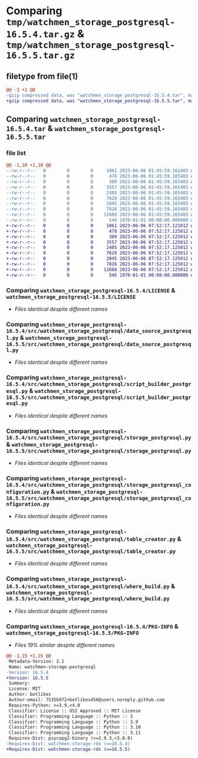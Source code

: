 # Comparing `tmp/watchmen_storage_postgresql-16.5.4.tar.gz` & `tmp/watchmen_storage_postgresql-16.5.5.tar.gz`

## filetype from file(1)

```diff
@@ -1 +1 @@
-gzip compressed data, was "watchmen_storage_postgresql-16.5.4.tar", max compression
+gzip compressed data, was "watchmen_storage_postgresql-16.5.5.tar", max compression
```

## Comparing `watchmen_storage_postgresql-16.5.4.tar` & `watchmen_storage_postgresql-16.5.5.tar`

### file list

```diff
@@ -1,10 +1,10 @@
--rw-r--r--   0        0        0     1061 2023-06-06 01:45:59.161403 watchmen_storage_postgresql-16.5.4/LICENSE
--rw-r--r--   0        0        0      478 2023-06-06 01:45:59.165403 watchmen_storage_postgresql-16.5.4/pyproject.toml
--rw-r--r--   0        0        0      309 2023-06-06 01:45:59.165403 watchmen_storage_postgresql-16.5.4/src/watchmen_storage_postgresql/__init__.py
--rw-r--r--   0        0        0     3557 2023-06-06 01:45:59.165403 watchmen_storage_postgresql-16.5.4/src/watchmen_storage_postgresql/data_source_postgresql.py
--rw-r--r--   0        0        0     2485 2023-06-06 01:45:59.165403 watchmen_storage_postgresql-16.5.4/src/watchmen_storage_postgresql/script_builder_postgresql.py
--rw-r--r--   0        0        0     7620 2023-06-06 01:45:59.165403 watchmen_storage_postgresql-16.5.4/src/watchmen_storage_postgresql/storage_postgresql.py
--rw-r--r--   0        0        0     2045 2023-06-06 01:45:59.165403 watchmen_storage_postgresql-16.5.4/src/watchmen_storage_postgresql/storage_postgresql_configuration.py
--rw-r--r--   0        0        0     7816 2023-06-06 01:45:59.165403 watchmen_storage_postgresql-16.5.4/src/watchmen_storage_postgresql/table_creator.py
--rw-r--r--   0        0        0    12688 2023-06-06 01:45:59.165403 watchmen_storage_postgresql-16.5.4/src/watchmen_storage_postgresql/where_build.py
--rw-r--r--   0        0        0      546 1970-01-01 00:00:00.000000 watchmen_storage_postgresql-16.5.4/PKG-INFO
+-rw-r--r--   0        0        0     1061 2023-06-06 07:52:17.121012 watchmen_storage_postgresql-16.5.5/LICENSE
+-rw-r--r--   0        0        0      478 2023-06-06 07:52:17.125012 watchmen_storage_postgresql-16.5.5/pyproject.toml
+-rw-r--r--   0        0        0      309 2023-06-06 07:52:17.125012 watchmen_storage_postgresql-16.5.5/src/watchmen_storage_postgresql/__init__.py
+-rw-r--r--   0        0        0     3557 2023-06-06 07:52:17.125012 watchmen_storage_postgresql-16.5.5/src/watchmen_storage_postgresql/data_source_postgresql.py
+-rw-r--r--   0        0        0     2485 2023-06-06 07:52:17.125012 watchmen_storage_postgresql-16.5.5/src/watchmen_storage_postgresql/script_builder_postgresql.py
+-rw-r--r--   0        0        0     7620 2023-06-06 07:52:17.125012 watchmen_storage_postgresql-16.5.5/src/watchmen_storage_postgresql/storage_postgresql.py
+-rw-r--r--   0        0        0     2045 2023-06-06 07:52:17.125012 watchmen_storage_postgresql-16.5.5/src/watchmen_storage_postgresql/storage_postgresql_configuration.py
+-rw-r--r--   0        0        0     7816 2023-06-06 07:52:17.125012 watchmen_storage_postgresql-16.5.5/src/watchmen_storage_postgresql/table_creator.py
+-rw-r--r--   0        0        0    12688 2023-06-06 07:52:17.125012 watchmen_storage_postgresql-16.5.5/src/watchmen_storage_postgresql/where_build.py
+-rw-r--r--   0        0        0      546 1970-01-01 00:00:00.000000 watchmen_storage_postgresql-16.5.5/PKG-INFO
```

### Comparing `watchmen_storage_postgresql-16.5.4/LICENSE` & `watchmen_storage_postgresql-16.5.5/LICENSE`

 * *Files identical despite different names*

### Comparing `watchmen_storage_postgresql-16.5.4/src/watchmen_storage_postgresql/data_source_postgresql.py` & `watchmen_storage_postgresql-16.5.5/src/watchmen_storage_postgresql/data_source_postgresql.py`

 * *Files identical despite different names*

### Comparing `watchmen_storage_postgresql-16.5.4/src/watchmen_storage_postgresql/script_builder_postgresql.py` & `watchmen_storage_postgresql-16.5.5/src/watchmen_storage_postgresql/script_builder_postgresql.py`

 * *Files identical despite different names*

### Comparing `watchmen_storage_postgresql-16.5.4/src/watchmen_storage_postgresql/storage_postgresql.py` & `watchmen_storage_postgresql-16.5.5/src/watchmen_storage_postgresql/storage_postgresql.py`

 * *Files identical despite different names*

### Comparing `watchmen_storage_postgresql-16.5.4/src/watchmen_storage_postgresql/storage_postgresql_configuration.py` & `watchmen_storage_postgresql-16.5.5/src/watchmen_storage_postgresql/storage_postgresql_configuration.py`

 * *Files identical despite different names*

### Comparing `watchmen_storage_postgresql-16.5.4/src/watchmen_storage_postgresql/table_creator.py` & `watchmen_storage_postgresql-16.5.5/src/watchmen_storage_postgresql/table_creator.py`

 * *Files identical despite different names*

### Comparing `watchmen_storage_postgresql-16.5.4/src/watchmen_storage_postgresql/where_build.py` & `watchmen_storage_postgresql-16.5.5/src/watchmen_storage_postgresql/where_build.py`

 * *Files identical despite different names*

### Comparing `watchmen_storage_postgresql-16.5.4/PKG-INFO` & `watchmen_storage_postgresql-16.5.5/PKG-INFO`

 * *Files 19% similar despite different names*

```diff
@@ -1,15 +1,15 @@
 Metadata-Version: 2.1
 Name: watchmen-storage-postgresql
-Version: 16.5.4
+Version: 16.5.5
 Summary: 
 License: MIT
 Author: botlikes
 Author-email: 75356972+botlikes456@users.noreply.github.com
 Requires-Python: >=3.9,<4.0
 Classifier: License :: OSI Approved :: MIT License
 Classifier: Programming Language :: Python :: 3
 Classifier: Programming Language :: Python :: 3.9
 Classifier: Programming Language :: Python :: 3.10
 Classifier: Programming Language :: Python :: 3.11
 Requires-Dist: psycopg2-binary (>=2.9.3,<3.0.0)
-Requires-Dist: watchmen-storage-rds (==16.5.4)
+Requires-Dist: watchmen-storage-rds (==16.5.5)
```

